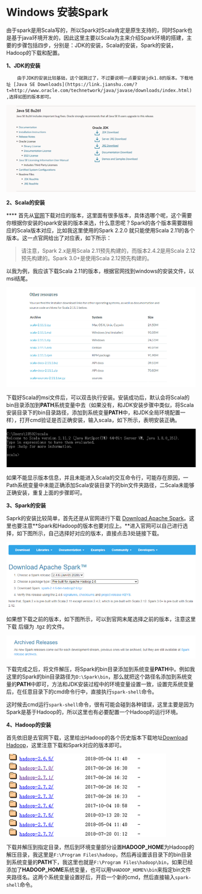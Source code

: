 # Windows 安装Spark

由于spark是用Scala写的，所以Spark对Scala肯定是原生支持的，同时Spark也是基于java环境开发的，因此这里主要以Scala为主来介绍Spark环境的搭建，主要的步骤包括四步，分别是：JDK的安装，Scala的安装，Spark的安装，Hadoop的下载和配置。

**1、JDK的安装**

        由于JDK的安装比较基础，这个就跳过了，不过要说明一点要安装jdk1.8的版本。下载地址 [Java SE Downloads](https://link.jianshu.com/?t=http://www.oracle.com/technetwork/java/javase/downloads/index.html) ,选择如图的版本即可。

![JDK&#x7248;&#x672C;](../.gitbook/assets/image%20%289%29.png)

**2、Scala的安装**

   ****    首先从[官网](https://link.jianshu.com/?t=http://www.scala-lang.org/download/all.html)下载对应的版本，这里面有很多版本，具体选哪个呢，这个需要你根据你安装的spark安装的版本来选，什么意思呢？Spark的各个版本需要跟相应的Scala版本对应，比如我这里使用的Spark 2.2.0 就只能使用Scala 2.11的各个版本。这一点官网给出了对应表，如下所示：

> 请注意，Spark 2.x是用Scala 2.11预先构建的，而版本2.4.2是用Scala 2.12预先构建的。Spark 3.0+是使用Scala 2.12预先构建的。

以我为例，我应该下载Scala 2.11的版本，根据官网找到windows的安装文件，以msi结尾。

![Scala 2.11&#x4E0B;&#x8F7D;](../.gitbook/assets/image%20%287%29.png)

下载好Scala的msi文件后，可以双击执行安装。安装成功后，默认会将Scala的bin目录添加到**PATH**系统变量中去（如果没有，和JDK安装步骤中类似，将Scala安装目录下的bin目录路径，添加到系统变量**PATH**中，和JDK全局环境配置一样），打开cmd验证是否正确安装，输入scala，如下所示，表明安装正确。

![](../.gitbook/assets/image%20%286%29.png)

如果不能显示版本信息，并且未能进入Scala的交互命令行，可能存在原因，一Path系统变量中未能正确添加Scala安装目录下的bin文件夹路径，二Scala未能够正确安装，重复上面的步骤即可。

**3、Spark的安装**

Saprk的安装比较简单，首先还是从官网进行下载 [Download Apache Spark](https://link.jianshu.com/?t=http://spark.apache.org/downloads.html)。这里也要注意**Spark和Hadoop的版本也要对应上。**进入官网可以自己进行选择，如下图所示，自己选择好对应的版本，直接点击3处链接下载。

![](../.gitbook/assets/image%20%2811%29.png)

如果想下载之前的版本，如下图所示，可以到官网末尾选择之前的版本，注意这里下载 后缀为 .tgz 的文件。 

![](../.gitbook/assets/image%20%2812%29.png)

下载完成之后，将文件解压，将Spark的bin目录添加到系统变量**PATH**中。例如我这里的Spark的bin目录路径为`D:\Spark\bin`，那么就把这个路径名添加到系统变量的**PATH**中即可，方法和JDK安装过程中的环境变量设置一致，设置完系统变量后，在任意目录下的cmd命令行中，直接执行`spark-shell`命令。

这时候去cmd运行`spark-shell`命令，很有可能会碰到各种错误，这里主要是因为Spark是基于Hadoop的，所以这里也有必要配置一个Hadoop的运行环境。

**4、Hadoop的安装**

首先依旧是去官网下载，这里给出Hadoop的各个历史版本下载地址[Download Hadoop](https://archive.apache.org/dist/hadoop/common/)，这里注意下载和Spark对应的版本即可。

![Hadoop&#x4E0B;&#x8F7D;](../.gitbook/assets/image%20%2810%29.png)

下载并解压到指定目录，然后到环境变量部分设置**HADOOP\_HOME**为Hadoop的解压目录，我这里是`F:\Program Files\hadoop`，然后再设置该目录下的bin目录到系统变量的**PATH**下，我这里也就是`F:\Program Files\hadoop\bin`，如果已经添加了**HADOOP\_HOME**系统变量，也可以用`%HADOOP_HOME%\bin`来指定bin文件夹路径名。这两个系统变量设置好后，开启一个新的cmd，然后直接输入`spark-shell`命令。



























































